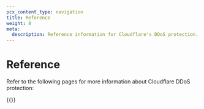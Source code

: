 ```yaml
---
pcx_content_type: navigation
title: Reference
weight: 8
meta:
  description: Reference information for Cloudflare's DDoS protection.
---
```


# Reference

Refer to the following pages for more information about Cloudflare DDoS protection:

{{<directory-listing>}}
